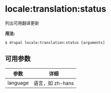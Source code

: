 # locale:translation:status
列出可用翻译更新

**用法:**
```
$ drupal locale:translation:status [arguments]
```

## 可用参数
参数 | 详细
---------|-------------
language | 语言，如 zh-hans
